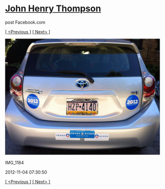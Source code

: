 # [John Henry Thompson](../README.md)
post Facebook.com

[[ <Previous ]](2012-11-04-1.md) [[ Next> ]](2012-10-12-3.md)

[![](../media/2012-11-04/Obama-2012-IMG_1184.jpg)](../README.md)

IMG_1184

2012-11-04 07:30:50

[[ <Previous ]](2012-11-04-1.md) [[ Next> ]](2012-10-12-3.md)